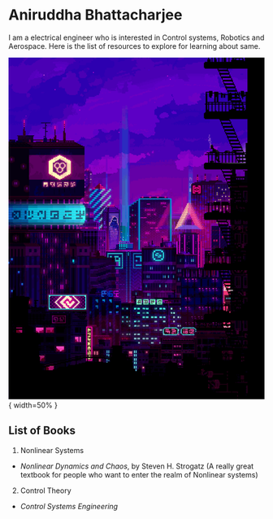 # Aniruddha Bhattacharjee
 I am a electrical engineer who is interested in Control systems, Robotics and Aerospace.
 Here is the list of resources to explore for learning about same.
 
![sci-fi-city-pixelart](/assets/media/sci-fi-pixel1.gif){ width=50% }

## List of Books 
1. Nonlinear Systems
  - _Nonlinear Dynamics and Chaos_, by Steven H. Strogatz
  (A really great textbook for people who want to enter the realm of Nonlinear systems)

2. Control Theory
  - _Control Systems Engineering_
 

